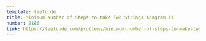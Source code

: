 ```yaml
---
template: leetcode
title: Minimum Number of Steps to Make Two Strings Anagram II
number: 2186
link: https://leetcode.com/problems/minimum-number-of-steps-to-make-two-strings-anagram-ii
---
```

